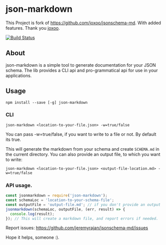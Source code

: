 # json-markdown

This Project is fork of https://github.com/joxoo/jsonschema-md. With added features. Thank you [joxoo](https://github.com/joxoo).

[![Build Status](https://travis-ci.org/jeremyrajan/json-markdown.svg?branch=master)](https://travis-ci.org/jeremyrajan/json-markdown)

## About
json-markdown is a simple tool to generate documentation for your JSON schema. The lib provides a CLI api and pro-grammatical api for use in your applications.

## Usage

```
npm install --save [-g] json-markdown
```

### CLI
```
json-markdown <location-to-your-file.json> -w=true/false
```

You can pass -w=true/false, if you want to write to a file or not. By default its true.

This will generate the markdown from your schema and create `SCHEMA.md` in the current directory. You can also provide an output file, to which you want to write:

```
json-markdown <location-to-your-file.json> <output-file-location.md> -w=true/false
```

### API usage.
```javascript
const jsonmarkdown = require('json-markdown');
const schemaLoc = 'location-to-your-schema-file';
const outputFile = 'output-file.md'; // if you don't provide an output file, it will create an .md from your schema filename.
jsonmarkdown(schemaLoc, outputFile, (err, result) => {
  console.log(result);
}); // This will create a markdown file, and report errors if needed.
```

Report issues: https://github.com/jeremyrajan/jsonschema-md/issues

Hope it helps, someone :).

